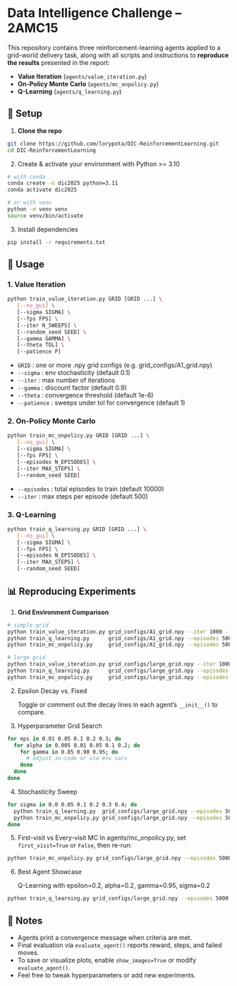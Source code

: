 # Data Intelligence Challenge – 2AMC15

This repository contains three reinforcement-learning agents applied to a grid-world delivery task, along with all scripts and instructions to **reproduce the results** presented in the report:

- **Value Iteration** (`agents/value_iteration.py`)  
- **On-Policy Monte Carlo** (`agents/mc_onpolicy.py`)  
- **Q-Learning** (`agents/q_learning.py`)  


## 🔧 Setup

1. **Clone the repo**  
```bash
git clone https://github.com/lorypota/DIC-ReinforcementLearning.git
cd DIC-ReinforcementLearning
```
2. Create & activate your environment with Python >= 3.10
```bash
# with conda
conda create -n dic2025 python=3.11
conda activate dic2025

# or with venv
python -m venv venv
source venv/bin/activate
```
3. Install dependencies
```bash
pip install -r requirements.txt 
```

## 🚀 Usage

### 1. Value Iteration
```bash
python train_value_iteration.py GRID [GRID ...] \
   [--no_gui] \
   [--sigma SIGMA] \
   [--fps FPS] \
   [--iter N_SWEEPS] \
   [--random_seed SEED] \
   [--gamma GAMMA] \
   [--theta TOL] \
   [--patience P]
```
- `GRID` : one or more .npy grid configs (e.g. grid_configs/A1_grid.npy)
- `--sigma` : env stochasticity (default 0.1)
- `--iter` : max number of iterations
- `--gamma` : discount factor (default 0.9)
- `--theta` : convergence threshold (default 1e-6)
- `--patience` : sweeps under tol for convergence (default 1)

### 2. On-Policy Monte Carlo

```bash
python train_mc_onpolicy.py GRID [GRID ...] \
   [--no_gui] \
   [--sigma SIGMA] \
   [--fps FPS] \
   [--episodes N_EPISODES] \
   [--iter MAX_STEPS] \
   [--random_seed SEED]
```

- `--episodes` : total episodes to train (default 10000)
- `--iter` : max steps per episode (default 500)

### 3. Q-Learning

```bash
python train_q_learning.py GRID [GRID ...] \
   [--no_gui] \
   [--sigma SIGMA] \
   [--fps FPS] \
   [--episodes N_EPISODES] \
   [--iter MAX_STEPS] \
   [--random_seed SEED]
```

## 📊 Reproducing Experiments

1. **Grid Environment Comparison**  
```bash
# simple grid
python train_value_iteration.py grid_configs/A1_grid.npy --iter 1000 --no_gui
python train_q_learning.py      grid_configs/A1_grid.npy --episodes 5000 --no_gui
python train_mc_onpolicy.py     grid_configs/A1_grid.npy --episodes 5000 --no_gui

# large grid
python train_value_iteration.py grid_configs/large_grid.npy --iter 1000 --no_gui
python train_q_learning.py      grid_configs/large_grid.npy --episodes 5000 --no_gui
python train_mc_onpolicy.py     grid_configs/large_grid.npy --episodes 5000 --no_gui
```

2. Epsilon Decay vs. Fixed
    
   Toggle or comment out the decay lines in each agent’s `__init__()` to compare.

3. Hyperparameter Grid Search
```bash
for eps in 0.01 0.05 0.1 0.2 0.3; do
  for alpha in 0.005 0.01 0.05 0.1 0.2; do
    for gamma in 0.85 0.90 0.95; do
      # adjust in-code or via env vars
    done
  done
done
```

4. Stochasticity Sweep
```bash
for sigma in 0.0 0.05 0.1 0.2 0.3 0.4; do
  python train_q_learning.py  grid_configs/large_grid.npy --episodes 5000 --sigma $sigma --no_gui
  python train_mc_onpolicy.py grid_configs/large_grid.npy --episodes 5000 --sigma $sigma --no_gui
done
```

5. First-visit vs Every-visit MC 
In agents/mc_onpolicy.py, set `first_visit=True` or `False`, then re-run:
```bash
python train_mc_onpolicy.py grid_configs/large_grid.npy --episodes 5000 --no_gui
```

6. Best Agent Showcase

    Q-Learning with epsilon=0.2, alpha=0.2, gamma=0.95, sigma=0.2
```bash
python train_q_learning.py grid_configs/large_grid.npy --episodes 5000 --sigma 0.2 --random_seed 42 --no_gui
```

## 📝 Notes

- Agents print a convergence message when criteria are met.  
- Final evaluation via `evaluate_agent()` reports reward, steps, and failed moves.  
- To save or visualize plots, enable `show_images=True` or modify `evaluate_agent()`.  
- Feel free to tweak hyperparameters or add new experiments.
